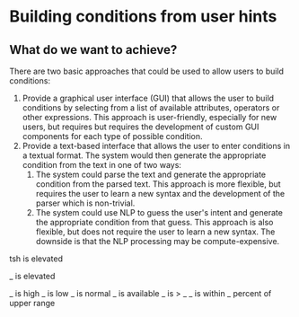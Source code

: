 # Building conditions from user hints

## What do we want to achieve?

There are two basic approaches that could be used to allow users to build conditions:

1. Provide a graphical user interface (GUI) that allows the user to build conditions by selecting from a list of
   available attributes, operators or other expressions.
   This approach is user-friendly, especially for new users, but requires but requires the development of custom GUI
   components for each type of possible condition.
2. Provide a text-based interface that allows the user to enter conditions in a textual format. The system would then
   generate the appropriate condition from the text in one of two ways:
    1. The system could parse the text and generate the appropriate condition from the parsed text. This approach is
       more flexible, but requires the user to learn a new syntax and the development of the parser which is
       non-trivial.
    2. The system could use NLP to guess the user's intent and generate the appropriate condition from that guess. This
       approach is also flexible, but does not require the user to learn a new syntax. The downside is that the NLP
       processing may be compute-expensive.

tsh is elevated

_ is elevated

_ is high
_ is low
_ is normal
_ is available
_ is > _
_ is within _ percent of upper range

